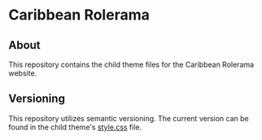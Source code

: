 # Caribbean Rolerama

## About
This repository contains the child theme files for the Caribbean Rolerama website. 

## Versioning
This repository utilizes semantic versioning. The current version can be found in the child theme's [style.css](style.css) file.